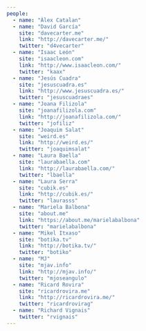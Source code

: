 ```yaml
---
people:
  - name: "Àlex Catalan"
  - name: "David García"
    site: "davecarter.me"
    link: "http://davecarter.me/"
    twitter: "d4vecarter"
  - name: "Isaac León"
    site: "isaacleon.com"
    link: "http://www.isaacleon.com/"
    twitter: "kaax"
  - name: "Jesús Cuadra"
    site: "jesuscuadra.es"
    link: "http://www.jesuscuadra.es/"
    twitter: "jesuscuadraes"
  - name: "Joana Filizola"
    site: "joanafilizola.com"
    link: "http://joanafilizola.com/"
    twitter: "jofiliz"
  - name: "Joaquim Salat"
    site: "weird.es"
    link: "http://weird.es/"
    twitter: "joaquimsalat"
  - name: "Laura Baella"
    site: "laurabaella.com"
    link: "http://laurabaella.com/"
    twitter: "lbaella"
  - name: "Laura Serra"
    site: "cubik.es"
    link: "http://cubik.es/"
    twitter: "laurasss"
  - name: "Mariela Balbona"
    site: "about.me"
    link: "https://about.me/marielabalbona"
    twitter: "marielabalbona"
  - name: "Mikel Itxaso"
    site: "botika.tv"
    link: "http://botika.tv/"
    twitter: "botiko"
  - name: "MJ"
    site: "mjav.info"
    link: "http://mjav.info/"
    twitter: "mjoseangulo"
  - name: "Ricard Rovira"
    site: "ricardrovira.me"
    link: "http://ricardrovira.me/"
    twitter: "ricardrovirag"
  - name: "Richard Vignais"
    twitter: "rvignais"
---
```

